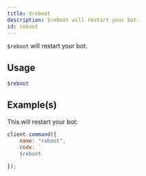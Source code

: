 ```yaml
---
title: $reboot
description: $reboot will restart your bot.
id: reboot
---
```


`$reboot` will restart your bot.

## Usage

```php
$reboot
```

## Example(s)

This will restart your bot:

```javascript
client.command({
    name: "reboot",
    code: `
    $reboot
    `
});
```
